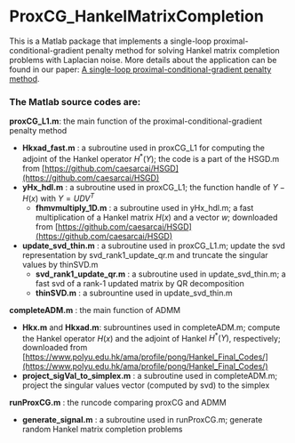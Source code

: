 # ProxCG_HankelMatrixCompletion
This is a Matlab package that implements a single-loop proximal-conditional-gradient penalty method for solving Hankel matrix completion problems with Laplacian noise. More details about the application can be found in our paper: [A single-loop proximal-conditional-gradient penalty method](https://arxiv.org/abs/2409.14957).


### The Matlab source codes are:

**proxCG_L1.m**: the main function of the  proximal-conditional-gradient penalty method  <br />

  - **Hkxad_fast.m** : a subroutine used in proxCG_L1 for computing the adjoint of the Hankel operator $H^*(Y)$; the code is a part of the HSGD.m from [https://github.com/caesarcai/HSGD](https://github.com/caesarcai/HSGD) <br />
  - **yHx_hdl.m** : a subroutine used in proxCG_L1; the function handle of $Y-H(x)$ with $Y=UDV^T$
    - **fhmvmultiply_1D.m** : a subroutine used in yHx_hdl.m; a fast multiplication of a Hankel matrix $H(x)$ and a vector $w$; downloaded from [https://github.com/caesarcai/HSGD](https://github.com/caesarcai/HSGD) <br />
  - **update_svd_thin.m** : a subroutine used in proxCG_L1.m; update the svd representation by svd_rank1_update_qr.m and truncate the singular values by thinSVD.m <br />
    - **svd_rank1_update_qr.m** : a subroutine used in update_svd_thin.m; a fast svd of a rank-1 updated matrix by QR decomposition <br />
    - **thinSVD.m** : a subrountine used in update_svd_thin.m <br />



**completeADM.m** : the main function of ADMM <br />

  - **Hkx.m** and **Hkxad.m**: subrountines used in completeADM.m; compute the Hankel operator $H(x)$ and the adjoint of Hankel $H^*(Y)$, respectively; downloaded from [https://www.polyu.edu.hk/ama/profile/pong/Hankel_Final_Codes/](https://www.polyu.edu.hk/ama/profile/pong/Hankel_Final_Codes/) <br />
  - **project_sigVal_to_simplex.m** : a subroutine used in completeADM.m; project the singular values vector (computed by svd) to the simplex <br />


**runProxCG.m** : the runcode comparing proxCG and ADMM <br />

  - **generate_signal.m** : a subroutine used in runProxCG.m; generate random Hankel matrix completion problems <br />


